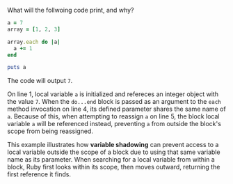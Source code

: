 What will the follwoing code print, and why?
```Ruby
a = 7
array = [1, 2, 3]

array.each do |a|
  a += 1
end

puts a
```
The code will output `7`.

On line 1, local variable `a` is initialized and refereces an integer object with the value `7`. When the `do...end` block is passed as an argument to the `each` method invocation on line 4, its defined parameter shares the same name of `a`. Because of this, when attempting to reassign `a` on line 5, the block local variable `a` will be referenced instead, preventing `a` from outside the block's scope from being reassigned.

This example illustrates how **variable shadowing** can prevent access to a local variable outside the scope of a block due to using that same variable name as its parameter. When searching for a local variable from within a block, Ruby first looks within its scope, then moves outward, returning the first reference it finds.